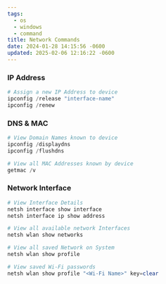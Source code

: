 ```yaml
---
tags:
  - os
  - windows
  - command
title: Network Commands
date: 2024-01-28 14:15:56 -0600
updated: 2025-02-06 12:16:22 -0600
---
```


### IP Address

```powershell
# Assign a new IP Address to device
ipconfig /release "interface-name"
ipconfig /renew
```

### DNS & MAC

```powershell
# View Domain Names known to device
ipconfig /displaydns
ipconfig /flushdns

# View all MAC Addresses known by device
getmac /v
```

### Network Interface

```powershell
# View Interface Details
netsh interface show interface
netsh interface ip show address

# View all available network Interfaces
netsh wlan show networks 

# View all saved Network on System
netsh wlan show profile 

# View saved Wi-Fi passwords
netsh wlan show profile "<Wi-Fi Name>" key=clear
```
